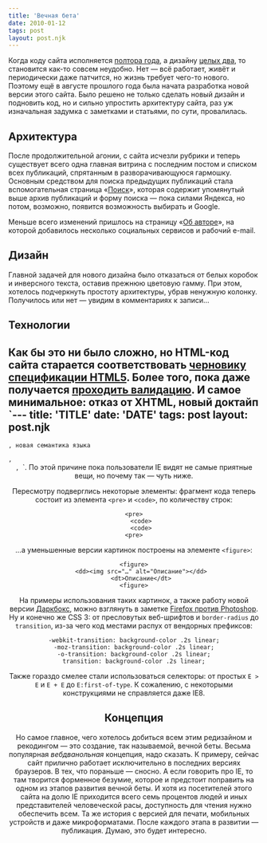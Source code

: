 ```yaml
---
title: 'Вечная бета'
date: 2010-01-12
tags: post
layout: post.njk
---
```


Когда коду сайта исполняется [полтора года](/2008/11/like-a-virgin/), а дизайну [целых два](/2008/02/second-breath/), то становится как-то совсем неудобно. Нет — всё работает, живёт и периодически даже патчится, но жизнь требует чего-то нового. Поэтому ещё в августе прошлого года была начата разработка новой версии этого сайта. Было решено не только сделать новый дизайн и подновить код, но и сильно упростить архитектуру сайта, раз уж изначальная задумка с заметками и статьями, по сути, провалилась.

## Архитектура

После продолжительной агонии, с сайта исчезли рубрики и теперь существует всего одна главная витрина с последним постом и списком всех публикаций, спрятанным в разворачивающуюся гармошку. Основным средством для поиска предыдущих публикаций стала вспомогательная страница «[Поиск](/search/)», которая содержит упомянутый выше архив публикаций и форму поиска — пока силами Яндекса, но потом, возможно, появится возможность выбирать и Google.

Меньше всего изменений пришлось на страницу «[Об авторе](/author/)», на которой добавилось несколько социальных сервисов и рабочий e-mail.

## Дизайн

Главной задачей для нового дизайна было отказаться от белых коробок и инверсного текста, оставив прежнюю цветовую гамму. При этом, хотелось подчеркнуть простоту архитектуры, убрав ненужную колонку. Получилось или нет — увидим в комментариях к записи…

## Технологии

Как бы это ни было сложно, но HTML-код сайта старается соответствовать [черновику спецификации HTML5](http://dev.w3.org/html5/spec/spec). Более того, пока даже получается [проходить валидацию](http://html5.validator.nu/?doc=http://pepelsbey.net/). И самое минимальное: отказ от XHTML, новый доктайп `---
title: 'TITLE'
date: 'DATE'
tags: post
layout: post.njk
---

`, новая семантика языка `<article>`, `<header>`, `<time>`. По этой причине пока пользователи IE видят не самые приятные вещи, но почему так — чуть ниже.

Пересмотру подверглись некоторые элементы: фрагмент кода теперь состоит из элемента `<pre>` и `<code>`, по количеству строк:

    <pre>
        <code>
        <code>
    <pre>

…а уменьшенные версии картинок построены на элементе `<figure>`:

    <figure>
        <dd><img src="…" alt="Описание"></dd>
        <dt>Описание</dt>
    <figure>

На примеры использования таких картинок, а также работу новой версии [Даркбокс](/2009/02/darkbox-2/), можно взглянуть в заметке [Firefox против Photoshop](/2008/10/firefox-vs-photoshop/). Ну и конечно же CSS 3: от пресловутых веб-шрифтов и `border-radius` до `transition`, из-за чего код местами распух от вендорных префиксов:

    -webkit-transition: background-color .2s linear;
    -moz-transition: background-color .2s linear;
    -o-transition: background-color .2s linear;
    transition: background-color .2s linear;

Также гораздо смелее стали использоваться селекторы: от простых `E > E` и `E + E` до `E:first-of-type`. К сожалению, с некоторыми конструкциями не справляется даже IE8.

## Концепция

Но самое главное, чего хотелось добиться всем этим редизайном и рекодингом — это создание, так называемой, вечной беты. Весьма популярная _вебдванольная_ концепция, надо сказать. К примеру, сейчас сайт прилично работает исключительно в последних версиях браузеров. В тех, что пораньше — сносно. А если говорить про IE, то там творится форменное безумие, которое и предстоит поправить на одном из этапов развития вечной беты. И хотя из посетителей этого сайта на долю IE приходится всего семь процентов людей и иных представителей человеческой расы, доступность для чтения нужно обеспечить всем. Та же история с версией для печати, мобильных устройств и даже микроформатами. После каждого этапа в развитии — публикация. Думаю, это будет интересно.
